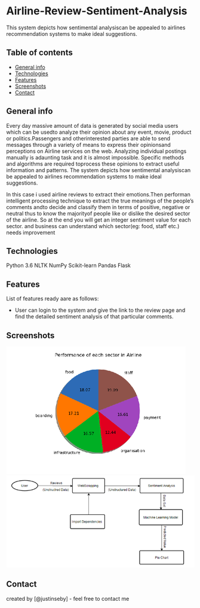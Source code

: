 # Airline-Review-Sentiment-Analysis
This system depicts how sentimental analysiscan be appealed to airlines recommendation systems to make ideal suggestions.


## Table of contents
* [General info](#general-info)
* [Technologies](#technologies)
* [Features](#features)
* [Screenshots](#screenshots)
* [Contact](#contact)

## General info
Every  day  massive  amount  of  data  is  generated  by  social  media  users  which  can  be  usedto  analyze  their  opinion  about  any  event,  movie,  product  or  politics.Passengers  and  otherinterested parties are able to send messages through a variety of means to express their opinionsand perceptions on Airline services on the web.  Analyzing individual postings manually is adaunting task and it is almost impossible.  Specific methods and algorithms are required toprocess these opinions to extract useful information and patterns. The system depicts how sentimental analysiscan be appealed to airlines recommendation systems to make ideal suggestions.

In this case i used airline reviews to extract their emotions.Then performan intelligent processing technique to extract the true meanings of the people’s comments andto decide and classify them in terms of positive, negative or neutral thus to know the majorityof people like or dislike the desired sector of the airline. So at the end you will get an integer sentiment value for each sector. and business can understand which sector(eg: food, staff etc.) needs improvement

## Technologies
 Python 3.6
 NLTK
 NumPy
 Scikit-learn
 Pandas 
 Flask


  ## Features
List of features ready aare as follows:
* User can login to the system and give the link to the  review page and find the detailed sentiment analysis of that particular comments.


## Screenshots
![Example screenshot](./op.png)
![Example screenshot](./s.png)

## Contact
created by [@justinseby] - feel free to contact me

